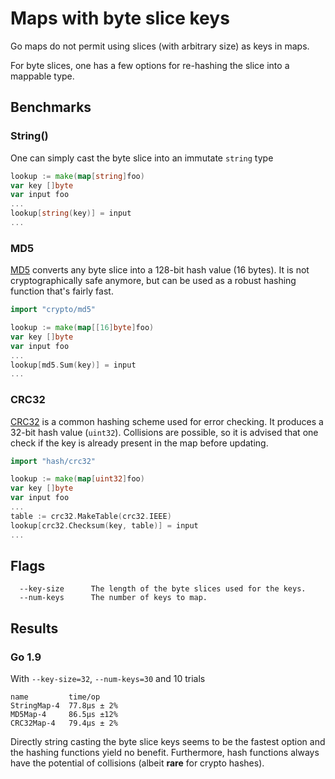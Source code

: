 # Maps with byte slice keys

Go maps do not permit using slices (with arbitrary size) as keys in maps.

For byte slices, one has a few options for re-hashing the slice into a
mappable type.

## Benchmarks

### String()

One can simply cast the byte slice into an immutate `string` type
```go
lookup := make(map[string]foo)
var key []byte
var input foo
...
lookup[string(key)] = input
...
```

### MD5

[MD5](https://en.wikipedia.org/wiki/MD5) converts any byte slice into a 128-bit
hash value (16 bytes). It is not cryptographically safe anymore, but can be used
as a robust hashing function that's fairly fast.

```go
import "crypto/md5"

lookup := make(map[[16]byte]foo)
var key []byte
var input foo
...
lookup[md5.Sum(key)] = input
...
```

### CRC32

[CRC32](https://en.wikipedia.org/wiki/Cyclic_redundancy_check) is a common
hashing scheme used for error checking. It produces a 32-bit hash value (`uint32`).
Collisions are possible, so it is advised that one check if the key is already
present in the map before updating.

```go
import "hash/crc32"

lookup := make(map[uint32]foo)
var key []byte
var input foo
...
table := crc32.MakeTable(crc32.IEEE)
lookup[crc32.Checksum(key, table)] = input
...
```

## Flags

```
  --key-size      The length of the byte slices used for the keys.
  --num-keys      The number of keys to map.
```

## Results

### Go 1.9

With `--key-size=32`, `--num-keys=30` and 10 trials
```
name         time/op
StringMap-4  77.8µs ± 2%
MD5Map-4     86.5µs ±12%
CRC32Map-4   79.4µs ± 2%
```
Directly string casting the byte slice keys seems to be the fastest option
and the hashing functions yield no benefit. Furthermore, hash functions
always have the potential of collisions (albeit __rare__ for crypto hashes).
